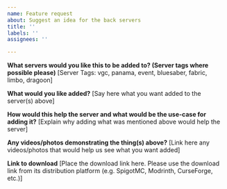 ```yaml
---
name: Feature request
about: Suggest an idea for the back servers
title: ''
labels: ''
assignees: ''

---
```


**What servers would you like this to be added to? (Server tags where possible please)**
[Server Tags: vgc, panama, event, bluesaber, fabric, limbo, dragoon]

**What would you like added?**
[Say here what you want added to the server(s) above]

**How would this help the server and what would be the use-case for adding it?**
[Explain why adding what was mentioned above would help the server]

**Any videos/photos demonstrating the thing(s) above?**
[Link here any videos/photos that would help us see what you want added]

**Link to download**
[Place the download link here. Please use the download link from its distribution platform (e.g. SpigotMC, Modrinth, CurseForge, etc.)]
